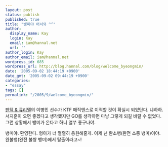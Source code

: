 ```yaml
---
layout: post
status: publish
published: true
title: "뱅미야 어서와 ^^"
author:
  display_name: Kay
  login: Kay
  email: iam@hannal.net
  url: ''
author_login: Kay
author_email: iam@hannal.net
wordpress_id: 685
wordpress_url: http://blog.hannal.com/blog/welcome_byeongmin/
date: '2005-09-02 18:44:19 +0900'
date_gmt: '2005-09-02 09:44:19 +0900'
categories:
- "essay"
tags: []
permalink: "/2005/9/welcome_byeongmin/"
---
```

<p><a href="http://www.fighterforum.com/news/news_read.asp?cat=ISS&idx=7262">팬택 & 큐리텔</a>의 이병민 선수가 KTF 매직엔스로 이적할 것이 확실시 되었단다. 냐하하. 서지훈이 오면 좋겠다고 생각했지만 GO를 생각하면 마냥 그렇게 되길 바랄 수 없었다. 그런 상황에서 뱅미가 온다고 하니 얼쑤 좋구나야.</p>
<p>뱅미야. 환영한다. 형아가 너 열렬히 응원해줄게. 이제 넌 완소뱅(완전 소중 뱅미)이야. 완불뱅(완전 불쌍 뱅미)에서 탈출이라고~!</p>
